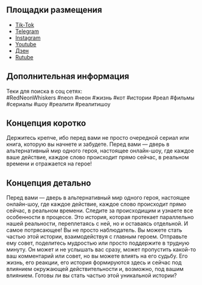 ## Площадки размещения
- [Tik-Tok](https://www.tiktok.com/@redneonwhiskers)
- [Telegram](https://t.me/RedNeonWhiskers)
- [Instagram](https://www.instagram.com/redneonwhiskers/)
- [Youtube](https://www.youtube.com/@RedNeonWhiskersRU)
- [Дзен](https://dzen.ru/id/65b13fc9964d231c33cc7c4b)
- [Rutube](https://rutube.ru/channel/34844768/)

## Дополнительная информация
Теки для поиска в соц сетях: <br>
#RedNeonWhiskers #neon #неон #жизнь #кот #истории #реал #фильмы #сериалы #шоу #реалити #реалитишоу
## Концепция коротко
Держитесь крепче, ибо перед вами не просто очередной сериал или книга, которую вы начнете и забудете. Перед вами — дверь в альтернативный мир одного героя, настоящее онлайн-шоу, где каждое ваше действие, каждое слово происходит прямо сейчас, в реальном времени и отражается на герое!

## Концепция детально
Перед вами — дверь в альтернативный мир одного героя, настоящее онлайн-шоу, где каждое действие, каждое слово происходит прямо сейчас, в реальном времени. Следите за происходищим и узнаете все особенности в процессе. Это история, которая протекает параллельно нашей реальности, переплетаясь с ней, но и оставаясь отдельной. И самое потрясающее! Вы не просто наблюдатель. Вы можете стать частью этой истории, взаимодействуя с главным героем. Отправьте ему совет, поделитесь мудростью или просто поддержите в трудную минуту. Он может и не услышать вас сразу, может пропустить какой-то ваш комментарий или совет, но вы можете влиять на его судьбу. Его жизнь, его реакции, его история формируются здесь и сейчас под влиянием окружающей действительности и, возможно, под вашим влиянием. Готовы ли вы стать частью этой уникальной истории? 
